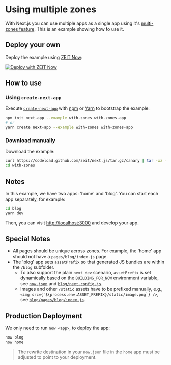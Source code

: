 # Using multiple zones

With Next.js you can use multiple apps as a single app using it's [multi-zones feature](https://nextjs.org/docs#multi-zones). This is an example showing how to use it.

## Deploy your own

Deploy the example using [ZEIT Now](https://zeit.co/now):

[![Deploy with ZEIT Now](https://zeit.co/button)](https://zeit.co/import/project?template=https://github.com/zeit/next.js/tree/canary/examples/with-zones)

## How to use

### Using `create-next-app`

Execute [`create-next-app`](https://github.com/zeit/next.js/tree/canary/packages/create-next-app) with [npm](https://docs.npmjs.com/cli/init) or [Yarn](https://yarnpkg.com/lang/en/docs/cli/create/) to bootstrap the example:

```bash
npm init next-app --example with-zones with-zones-app
# or
yarn create next-app --example with-zones with-zones-app
```

### Download manually

Download the example:

```bash
curl https://codeload.github.com/zeit/next.js/tar.gz/canary | tar -xz --strip=2 next.js-canary/examples/with-zones
cd with-zones
```

## Notes

In this example, we have two apps: 'home' and 'blog'. You can start each app separately, for example:

```bash
cd blog
yarn dev
```

Then, you can visit <http://localhost:3000> and develop your app.

## Special Notes

- All pages should be unique across zones. For example, the 'home' app should not have a `pages/blog/index.js` page.
- The 'blog' app sets `assetPrefix` so that generated JS bundles are within the `/blog` subfolder.
  - To also support the plain `next dev` scenario, `assetPrefix` is set dynamically based on the `BUILDING_FOR_NOW` environment variable, see [`now.json`](now.json) and [`blog/next.config.js`](blog/next.config.js).
  - Images and other `/static` assets have to be prefixed manually, e.g., `` <img src={`${process.env.ASSET_PREFIX}/static/image.png`} /> ``, see [`blog/pages/blog/index.js`](blog/pages/blog/index.js).

## Production Deployment

We only need to run `now <app>`, to deploy the app:

```bash
now blog
now home
```

> The rewrite destination in your `now.json` file in the `home` app must be adjusted to point to your deployment.
